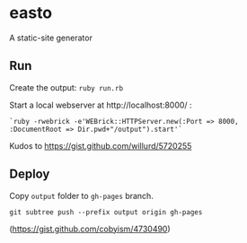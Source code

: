 # easto
A static-site generator

## Run

Create the output: `ruby run.rb`

Start a local webserver at http://localhost:8000/ :

    `ruby -rwebrick -e'WEBrick::HTTPServer.new(:Port => 8000, :DocumentRoot => Dir.pwd+"/output").start'`

Kudos to https://gist.github.com/willurd/5720255

## Deploy

Copy `output` folder to `gh-pages` branch.

    git subtree push --prefix output origin gh-pages

(https://gist.github.com/cobyism/4730490)
